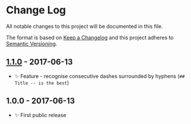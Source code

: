 # Change Log

All notable changes to this project will be documented in this file.

The format is based on [Keep a Changelog](http://keepachangelog.com/)
and this project adheres to [Semantic Versioning](http://semver.org/).

## [1.1.0] - 2017-06-13

- ✨ Feature - recognise consecutive dashes surrounded by hyphens (`## Title -- is the best`)

## 1.0.0 - 2017-06-13

- ✨ First public release

[1.1.0]: https://bitbucket.org/codsen/bitbucket-slug/branches/compare/v1.1.0%0Dv1.0.0#diff

